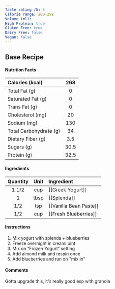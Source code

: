 ```yaml
---
Taste rating /5: 5
Calorie range: 200-299
Volume (ml): 
High Protein: true
Gluten Free: true
Dairy Free: false
Vegan: false
---
```

## Base Recipe
#### Nutrition Facts
| Calories (kcal) | 268 |
| :-- | :--: |
| Total Fat (g) | 0 |
| Saturated Fat (g) | 0 |
| Trans Fat (g) | 0 |
| Cholesterol (mg) | 20 |
| Sodium (mg) | 130 |
| Total Carbohydrate (g) | 34 |
| Dietary Fiber (g) | 3.5 |
| Sugars (g) | 30.5 |
| Protein (g) | 32.5 |
#### Ingredients
| Quantity | Unit | Ingredient |
| :--: | :--: | :--- |
| 1 1/2 | cup | [[Greek Yogurt]] |
| 1 | tbsp | [[Splenda]] |
| 1/2 | tsp | [[Vanilla Bean Paste]] |
| 1/2 | cup | [[Fresh Blueberries]] |
#### Instructions

1. Mix yogurt with splenda + blueberries
2. Freeze overnight in creami pint
3. Mix on "Frozen Yogurt" setting
4. Add almond milk and respin once
5. Add blueberries and run on "mix in"

#### Comments

Gotta upgrade this, it's really good esp with granola